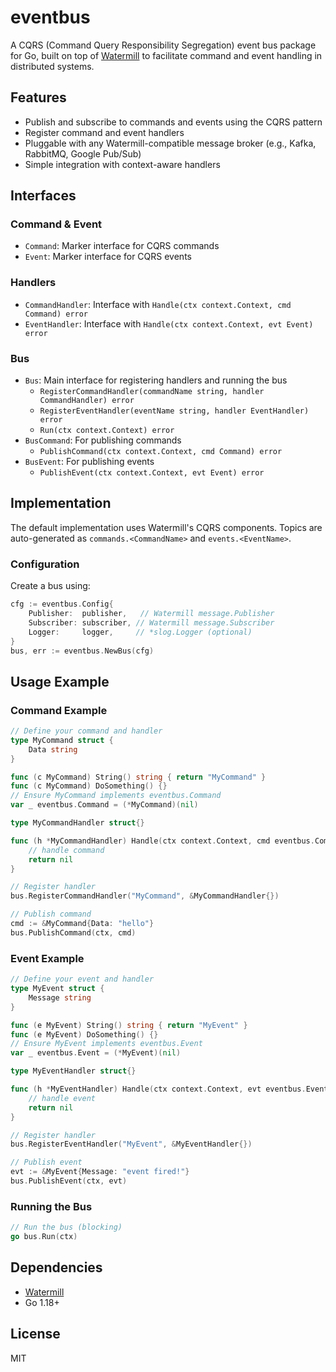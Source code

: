 # eventbus

A CQRS (Command Query Responsibility Segregation) event bus package for Go, built on top of [Watermill](https://watermill.io/) to facilitate command and event handling in distributed systems.

## Features
- Publish and subscribe to commands and events using the CQRS pattern
- Register command and event handlers
- Pluggable with any Watermill-compatible message broker (e.g., Kafka, RabbitMQ, Google Pub/Sub)
- Simple integration with context-aware handlers

## Interfaces

### Command & Event
- `Command`: Marker interface for CQRS commands
- `Event`: Marker interface for CQRS events

### Handlers
- `CommandHandler`: Interface with `Handle(ctx context.Context, cmd Command) error`
- `EventHandler`: Interface with `Handle(ctx context.Context, evt Event) error`

### Bus
- `Bus`: Main interface for registering handlers and running the bus
  - `RegisterCommandHandler(commandName string, handler CommandHandler) error`
  - `RegisterEventHandler(eventName string, handler EventHandler) error`
  - `Run(ctx context.Context) error`
- `BusCommand`: For publishing commands
  - `PublishCommand(ctx context.Context, cmd Command) error`
- `BusEvent`: For publishing events
  - `PublishEvent(ctx context.Context, evt Event) error`

## Implementation
The default implementation uses Watermill's CQRS components. Topics are auto-generated as `commands.<CommandName>` and `events.<EventName>`.

### Configuration
Create a bus using:

```go
cfg := eventbus.Config{
    Publisher:  publisher,   // Watermill message.Publisher
    Subscriber: subscriber, // Watermill message.Subscriber
    Logger:     logger,     // *slog.Logger (optional)
}
bus, err := eventbus.NewBus(cfg)
```

## Usage Example

### Command Example
```go
// Define your command and handler
type MyCommand struct {
    Data string
}

func (c MyCommand) String() string { return "MyCommand" }
func (c MyCommand) DoSomething() {}
// Ensure MyCommand implements eventbus.Command
var _ eventbus.Command = (*MyCommand)(nil)

type MyCommandHandler struct{}

func (h *MyCommandHandler) Handle(ctx context.Context, cmd eventbus.Command) error {
    // handle command
    return nil
}

// Register handler
bus.RegisterCommandHandler("MyCommand", &MyCommandHandler{})

// Publish command
cmd := &MyCommand{Data: "hello"}
bus.PublishCommand(ctx, cmd)
```

### Event Example
```go
// Define your event and handler
type MyEvent struct {
    Message string
}

func (e MyEvent) String() string { return "MyEvent" }
func (e MyEvent) DoSomething() {}
// Ensure MyEvent implements eventbus.Event
var _ eventbus.Event = (*MyEvent)(nil)

type MyEventHandler struct{}

func (h *MyEventHandler) Handle(ctx context.Context, evt eventbus.Event) error {
    // handle event
    return nil
}

// Register handler
bus.RegisterEventHandler("MyEvent", &MyEventHandler{})

// Publish event
evt := &MyEvent{Message: "event fired!"}
bus.PublishEvent(ctx, evt)
```

### Running the Bus
```go
// Run the bus (blocking)
go bus.Run(ctx)
```

## Dependencies
- [Watermill](https://github.com/ThreeDotsLabs/watermill)
- Go 1.18+

## License
MIT 